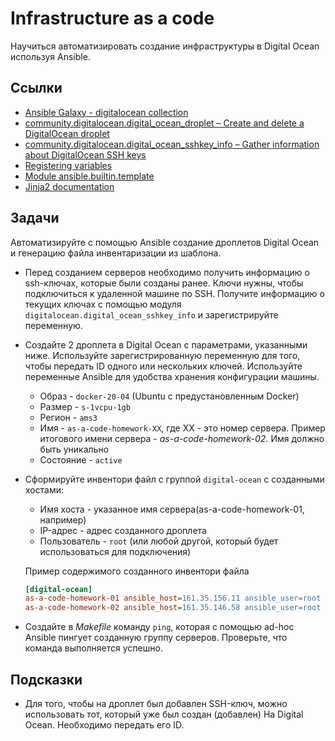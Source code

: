 # Infrastructure as a code

Научиться автоматизировать создание инфраструктуры в Digital Ocean используя Ansible.

## Ссылки

* [Ansible Galaxy - digitalocean collection](https://galaxy.ansible.com/community/digitalocean)
* [community.digitalocean.digital_ocean_droplet – Create and delete a DigitalOcean droplet](https://docs.ansible.com/ansible/latest/collections/community/digitalocean/digital_ocean_droplet_module.html)
* [community.digitalocean.digital_ocean_sshkey_info – Gather information about DigitalOcean SSH keys](https://docs.ansible.com/ansible/latest/collections/community/digitalocean/digital_ocean_sshkey_info_module.html)
* [Registering variables](https://docs.ansible.com/ansible/latest/user_guide/playbooks_variables.html#registering-variables)
* [Module ansible.builtin.template](https://docs.ansible.com/ansible/latest/collections/ansible/builtin/template_module.html)
* [Jinja2 documentation](https://jinja.palletsprojects.com/en/3.0.x/templates/)

## Задачи

Автоматизируйте с помощью Ansible создание дроплетов Digital Ocean и генерацию файла инвентаризации из шаблона.

* Перед созданием серверов необходимо получить информацию о ssh-ключах, которые были созданы ранее. Ключи нужны, чтобы подключиться к удаленной машине по SSH. Получите информацию о текущих ключах с помощью модуля `digitalocean.digital_ocean_sshkey_info` и зарегистрируйте переменную.

* Создайте 2 дроплета в Digital Ocean с параметрами, указанными ниже. Используйте зарегистрированную переменную для того, чтобы передать ID одного или нескольких ключей. Используйте переменные Ansible для удобства хранения конфигурации машины.

  * Образ - `docker-20-04` (Ubuntu с предустановленным Docker)
  * Размер - `s-1vcpu-1gb`
  * Регион - `ams3`
  * Имя - `as-a-code-homework-XX`, где XX - это номер сервера. Пример итогового имени сервера -  *as-a-code-homework-02*. Имя должно быть уникально
  * Состояние - `active`

* Сформируйте инвентори файл с группой `digital-ocean` с созданными хостами:
  * Имя хоста - указанное имя сервера(as-a-code-homework-01, например)
  * IP-адрес - адрес созданного дроплета
  * Пользователь - `root` (или любой другой, который будет использоваться для подключения)

  Пример содержимого созданного инвентори файла

  ```ini
  [digital-ocean]
  as-a-code-homework-01 ansible_host=161.35.156.11 ansible_user=root
  as-a-code-homework-02 ansible_host=161.35.146.58 ansible_user=root
  ```

* Создайте в *Makefile* команду `ping`, которая с помощью ad-hoc Ansible пингует созданную группу серверов. Проверьте, что команда выполняется успешно.

## Подсказки

* Для того, чтобы на дроплет был добавлен SSH-ключ, можно использовать тот, который уже был создан (добавлен) На Digital Ocean. Необходимо передать его ID.
